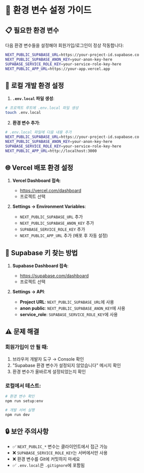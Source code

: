# 🔧 환경 변수 설정 가이드

## 📋 필요한 환경 변수

다음 환경 변수들을 설정해야 회원가입/로그인이 정상 작동합니다:

```bash
NEXT_PUBLIC_SUPABASE_URL=https://your-project-id.supabase.co
NEXT_PUBLIC_SUPABASE_ANON_KEY=your-anon-key-here
SUPABASE_SERVICE_ROLE_KEY=your-service-role-key-here
NEXT_PUBLIC_APP_URL=https://your-app.vercel.app
```

## 🚀 로컬 개발 환경 설정

1. **`.env.local` 파일 생성**:
```bash
# 프로젝트 루트에 .env.local 파일 생성
touch .env.local
```

2. **환경 변수 추가**:
```bash
# .env.local 파일에 다음 내용 추가
NEXT_PUBLIC_SUPABASE_URL=https://your-project-id.supabase.co
NEXT_PUBLIC_SUPABASE_ANON_KEY=your-anon-key-here
SUPABASE_SERVICE_ROLE_KEY=your-service-role-key-here
NEXT_PUBLIC_APP_URL=http://localhost:3000
```

## 🌐 Vercel 배포 환경 설정

1. **Vercel Dashboard 접속**:
   - https://vercel.com/dashboard
   - 프로젝트 선택

2. **Settings → Environment Variables**:
   - `NEXT_PUBLIC_SUPABASE_URL` 추가
   - `NEXT_PUBLIC_SUPABASE_ANON_KEY` 추가
   - `SUPABASE_SERVICE_ROLE_KEY` 추가
   - `NEXT_PUBLIC_APP_URL` 추가 (배포 후 자동 설정)

## 🔑 Supabase 키 찾는 방법

1. **Supabase Dashboard 접속**:
   - https://supabase.com/dashboard
   - 프로젝트 선택

2. **Settings → API**:
   - **Project URL**: `NEXT_PUBLIC_SUPABASE_URL`에 사용
   - **anon public**: `NEXT_PUBLIC_SUPABASE_ANON_KEY`에 사용
   - **service_role**: `SUPABASE_SERVICE_ROLE_KEY`에 사용

## ⚠️ 문제 해결

### 회원가입이 안 될 때:
1. 브라우저 개발자 도구 → Console 확인
2. "Supabase 환경 변수가 설정되지 않았습니다" 메시지 확인
3. 환경 변수가 올바르게 설정되었는지 확인

### 로컬에서 테스트:
```bash
# 환경 변수 확인
npm run setup:env

# 개발 서버 실행
npm run dev
```

## 🔒 보안 주의사항

- ✅ `NEXT_PUBLIC_*` 변수는 클라이언트에서 접근 가능
- ❌ `SUPABASE_SERVICE_ROLE_KEY`는 서버에서만 사용
- ❌ 환경 변수를 Git에 커밋하지 마세요
- ✅ `.env.local`은 `.gitignore`에 포함됨
